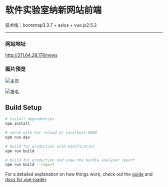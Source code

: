 # 软件实验室纳新网站前端

技术栈：bootstrap3.3.7 + axios + vue.js2.5.2

-----
### 网站地址
http://211.64.28.178/news

### 图片预览

![主页](https://iqxqzx.gitee.io/pic/images/2019/11/17/1.png)

![报名](https://iqxqzx.gitee.io/pic/images/2019/11/17/2.png)


## Build Setup

``` bash
# install dependencies
npm install

# serve with hot reload at localhost:8080
npm run dev

# build for production with minification
npm run build

# build for production and view the bundle analyzer report
npm run build --report
```

For a detailed explanation on how things work, check out the [guide](http://vuejs-templates.github.io/webpack/) and [docs for vue-loader](http://vuejs.github.io/vue-loader).
